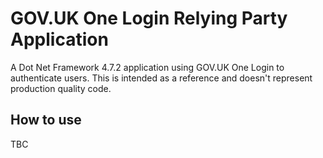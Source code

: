 # GOV.UK One Login Relying Party Application

A Dot Net Framework 4.7.2 application using GOV.UK One Login to authenticate users.
This is intended as a reference and doesn't represent production quality code.

## How to use

TBC
